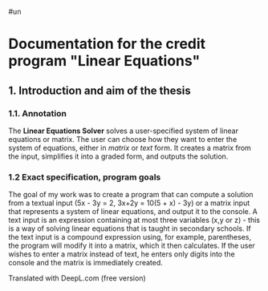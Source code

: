 #un

# Documentation for the credit program "Linear Equations"

## 1. Introduction and aim of the thesis 
### 1.1. Annotation

The **Linear Equations Solver** solves a user-specified system of linear equations or matrix. The user can choose how they want to enter the system of equations, either in *matrix* or *text* form. It creates a matrix from the input, simplifies it into a graded form, and outputs the solution. 

### 1.2 Exact specification, program goals

The goal of my work was to create a program that can compute a solution from a textual input (5x - 3y = 2, 3x+2y = 10(5 + x) - 3y) or a matrix input that represents a system of linear equations, and output it to the console. 
A text input is an expression containing at most three variables (x,y or z) - this is a way of solving linear equations that is taught in secondary schools. If the text input is a compound expression using, for example, parentheses, the program will modify it into a matrix, which it then calculates. If the user wishes to enter a matrix instead of text, he enters only digits into the console and the matrix is immediately created. 

Translated with DeepL.com (free version)
